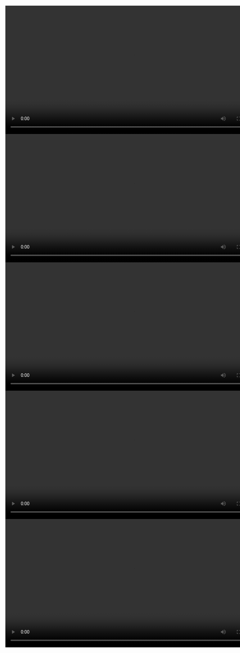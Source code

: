 <video src="https://imgur.com/cQyu94d" width="800" controls></video>
<video src="https://imgur.com/KRKlEfF" width="800" controls></video>
<video src="https://imgur.com/IcJ4CPA" width="800" controls></video>
<video src="https://imgur.com/weZ2mt7" width="800" controls></video>
<video src="https://imgur.com/MM9YtDa" width="800" controls></video>
